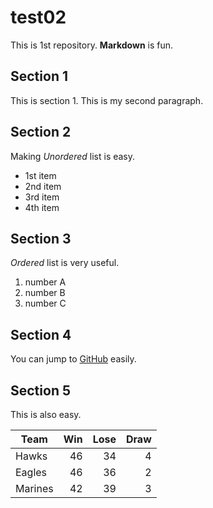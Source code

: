 # test02
 
This is 1st repository.
**Markdown** is fun.

## Section 1
This is section 1.
This is my second paragraph.

## Section 2
Making *Unordered* list is easy.

- 1st item
- 2nd item
- 3rd item
- 4th item

## Section 3
*Ordered* list is very useful.

1. number A
2. number B
3. number C


## Section 4

You can jump to [GitHub](https://github.com) easily.

## Section 5

This is also easy.

|Team   | Win | Lose | Draw |
|-------|----:|-----:|-----:|
|Hawks  |   46|    34|     4|
|Eagles |   46|    36|     2|
|Marines|   42|    39|     3|